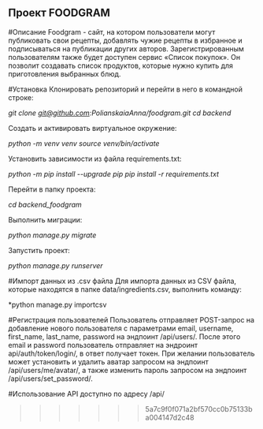 ## Проект FOODGRAM
#Описание
Foodgram - сайт, на котором пользователи могут публиковать свои рецепты, добавлять чужие рецепты в избранное
и подписываться на публикации других авторов. 
Зарегистрированным пользователям также будет доступен сервис «Список покупок».
Он позволит создавать список продуктов, которые нужно купить для приготовления выбранных блюд.

#Установка
Клонировать репозиторий и перейти в него в командной строке:

*git clone git@github.com:PolianskaiaAnna/foodgram.git cd backend*

Cоздать и активировать виртуальное окружение:

*python -m venv venv source venv/bin/activate*

Установить зависимости из файла requirements.txt:

*python -m pip install --upgrade pip pip install -r requirements.txt*

Перейти в папку проекта:

*cd backend_foodgram*

Выполнить миграции:

*python manage.py migrate*

Запустить проект:

*python manage.py runserver*

#Импорт данных из .csv файла
Для импорта данных из CSV файла, которые находятся в папке data/ingredients.csv, выполнить команду:

*python manage.py importcsv

#Регистрация пользователей
Пользователь отправляет POST-запрос на добавление нового пользователя с параметрами email, username, first_name, last_name, password на эндпоинт /api/users/.
После этого email и password пользователь отправляет на эндроинт api/auth/token/login/, в ответ получает токен. 
При желании пользователь может установить и удалить аватар запросом на эндпоинт /api/users/me/avatar/, а также изменить пароль запросом на эндпоинт /api/users/set_password/.

#Использование
API доступно по адресу /api/
>>>>>>> 5a7c9f0f071a2bf570cc0b75133ba004147d2c48
